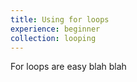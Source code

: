 ```yaml
---
title: Using for loops
experience: beginner
collection: looping
---
```


For loops are easy blah blah